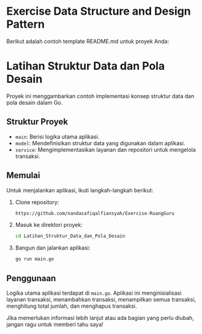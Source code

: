 # Exercise Data Structure and Design Pattern

Berikut adalah contoh template README.md untuk proyek Anda:

# Latihan Struktur Data dan Pola Desain

Proyek ini menggambarkan contoh implementasi konsep struktur data dan pola desain dalam Go.

## Struktur Proyek

- `main`: Berisi logika utama aplikasi.
- `model`: Mendefinisikan struktur data yang digunakan dalam aplikasi.
- `service`: Mengimplementasikan layanan dan repositori untuk mengelola transaksi.

## Memulai

Untuk menjalankan aplikasi, ikuti langkah-langkah berikut:

1. Clone repository:

   ```bash
   https://github.com/nandasafiqalfiansyah/Exercise-RuangGuru
   ```

2. Masuk ke direktori proyek:

   ```bash
   cd Latihan_Struktur_Data_dan_Pola_Desain
   ```

3. Bangun dan jalankan aplikasi:
   ```bash
   go run main.go
   ```

## Penggunaan

Logika utama aplikasi terdapat di `main.go`. Aplikasi ini menginisialisasi layanan transaksi, menambahkan transaksi, menampilkan semua transaksi, menghitung total jumlah, dan menghapus transaksi.

Jika memerlukan informasi lebih lanjut atau ada bagian yang perlu diubah, jangan ragu untuk memberi tahu saya!
